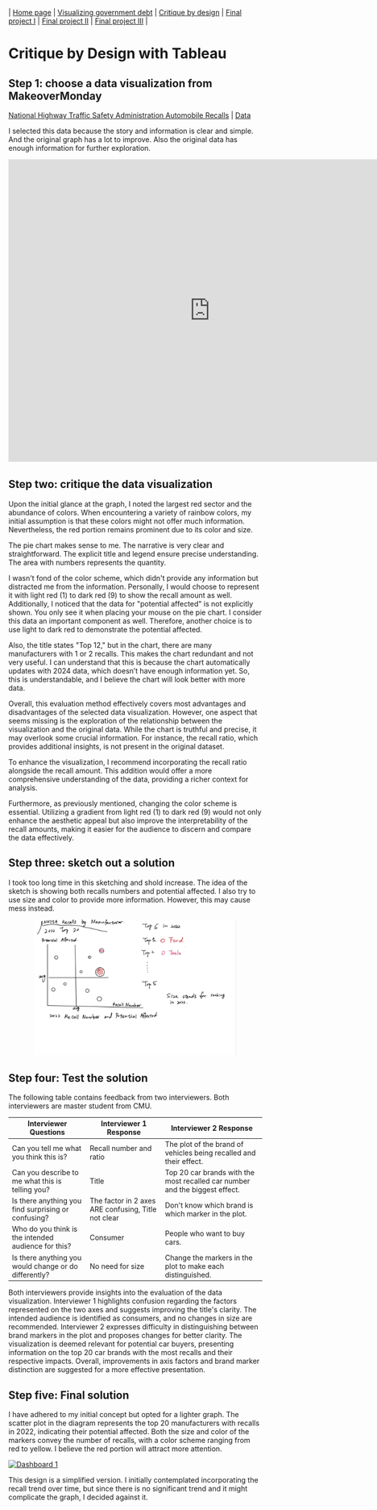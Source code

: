 | [Home page](https://xujinyun.github.io/MyDataStory/) | [Visualizing government debt](visualizing-government-debt) | [Critique by design](critique-by-design) | [Final project I](final-project-part-one) | [Final project II](final-project-part-two) | [Final project III](final-project-part-three) |


# Critique by Design with Tableau

## Step 1: choose a data visualization from MakeoverMonday
[National Highway Traffic Safety Administration Automobile Recalls](https://datahub.transportation.gov/Automobiles/NHTSA-Recalls-by-Manufacturer/mu99-t4jn) | [Data](https://data.world/makeovermonday/2023w4)

I selected this data because the story and information is clear and simple. And the original graph has a lot to improve. Also the original data has enough information for further exploration.

<iframe allow="geolocation" src="https://datahub.transportation.gov/dataset/NHTSA-Recalls-by-Manufacturer/mu99-t4jn/embed?width=800&height=600" width="800" height="600" style="border:0; padding: 0; margin: 0;"></iframe>

## Step two: critique the data visualization
Upon the initial glance at the graph, I noted the largest red sector and the abundance of colors. When encountering a variety of rainbow colors, my initial assumption is that these colors might not offer much information. Nevertheless, the red portion remains prominent due to its color and size.

The pie chart makes sense to me. The narrative is very clear and straightforward. The explicit title and legend ensure precise understanding. The area with numbers represents the quantity.

I wasn't fond of the color scheme, which didn't provide any information but distracted me from the information. Personally, I would choose to represent it with light red (1) to dark red (9) to show the recall amount as well. Additionally, I noticed that the data for "potential affected" is not explicitly shown. You only see it when placing your mouse on the pie chart. I consider this data an important component as well. Therefore, another choice is to use light to dark red to demonstrate the potential affected.

Also, the title states "Top 12," but in the chart, there are many manufacturers with 1 or 2 recalls. This makes the chart redundant and not very useful. I can understand that this is because the chart automatically updates with 2024 data, which doesn’t have enough information yet. So, this is understandable, and I believe the chart will look better with more data.

Overall, this evaluation method effectively covers most advantages and disadvantages of the selected data visualization. However, one aspect that seems missing is the exploration of the relationship between the visualization and the original data. While the chart is truthful and precise, it may overlook some crucial information. For instance, the recall ratio, which provides additional insights, is not present in the original dataset.

To enhance the visualization, I recommend incorporating the recall ratio alongside the recall amount. This addition would offer a more comprehensive understanding of the data, providing a richer context for analysis.

Furthermore, as previously mentioned, changing the color scheme is essential. Utilizing a gradient from light red (1) to dark red (9) would not only enhance the aesthetic appeal but also improve the interpretability of the recall amounts, making it easier for the audience to discern and compare the data effectively.

## Step three: sketch out a solution
I took too long time in this sketching and shold increase. The idea of the sketch is showing both recalls numbers and potential affected. I also try to use size and color to provide more information. However, this may cause mess instead.
<p align="center">
  <img src="sketch1.jpg" width="400"/>
</p>

## Step four: Test the solution
The following table contains feedback from two interviewers. Both interviewers are master student from CMU.

| **Interviewer Questions** | **Interviewer 1 Response** | **Interviewer 2 Response** |
|---------------------------|----------------------------|----------------------------|
| Can you tell me what you think this is? | Recall number and ratio | The plot of the brand of vehicles being recalled and their effect. |
| Can you describe to me what this is telling you? | Title | Top 20 car brands with the most recalled car number and the biggest effect. |
| Is there anything you find surprising or confusing? | The factor in 2 axes ARE confusing, Title not clear | Don't know which brand is which marker in the plot. |
| Who do you think is the intended audience for this? | Consumer | People who want to buy cars. |
| Is there anything you would change or do differently? | No need for size | Change the markers in the plot to make each distinguished. |


Both interviewers provide insights into the evaluation of the data visualization. Interviewer 1 highlights confusion regarding the factors represented on the two axes and suggests improving the title's clarity. The intended audience is identified as consumers, and no changes in size are recommended. Interviewer 2 expresses difficulty in distinguishing between brand markers in the plot and proposes changes for better clarity. The visualization is deemed relevant for potential car buyers, presenting information on the top 20 car brands with the most recalls and their respective impacts. Overall, improvements in axis factors and brand marker distinction are suggested for a more effective presentation.

## Step five: Final solution
I have adhered to my initial concept but opted for a lighter graph. The scatter plot in the diagram represents the top 20 manufacturers with recalls in 2022, indicating their potential affected. Both the size and color of the markers convey the number of recalls, with a color scheme ranging from red to yellow. I believe the red portion will attract more attention.

<div class='tableauPlaceholder' id='viz1707103726361' style='position: relative'><noscript><a href='#'><img alt='Dashboard 1 ' src='https:&#47;&#47;public.tableau.com&#47;static&#47;images&#47;re&#47;recall_17071036933460&#47;Dashboard1&#47;1_rss.png' style='border: none' /></a></noscript><object class='tableauViz'  style='display:none;'><param name='host_url' value='https%3A%2F%2Fpublic.tableau.com%2F' /> <param name='embed_code_version' value='3' /> <param name='site_root' value='' /><param name='name' value='recall_17071036933460&#47;Dashboard1' /><param name='tabs' value='no' /><param name='toolbar' value='yes' /><param name='static_image' value='https:&#47;&#47;public.tableau.com&#47;static&#47;images&#47;re&#47;recall_17071036933460&#47;Dashboard1&#47;1.png' /> <param name='animate_transition' value='yes' /><param name='display_static_image' value='yes' /><param name='display_spinner' value='yes' /><param name='display_overlay' value='yes' /><param name='display_count' value='yes' /><param name='language' value='en-US' /><param name='filter' value='publish=yes' /></object></div>                
<script type='text/javascript'>                    
    var divElement = document.getElementById('viz1707103726361');                    
    var vizElement = divElement.getElementsByTagName('object')[0];                    
    if ( divElement.offsetWidth > 800 ) { vizElement.style.width='1000px';vizElement.style.height='827px';} 
    else if ( divElement.offsetWidth > 500 ) { vizElement.style.width='1000px';vizElement.style.height='827px';} 
    else { vizElement.style.width='100%';vizElement.style.height='727px';}                     
    var scriptElement = document.createElement('script');                    
    scriptElement.src = 'https://public.tableau.com/javascripts/api/viz_v1.js';                    
    vizElement.parentNode.insertBefore(scriptElement, vizElement);                
</script>

This design is a simplified version. I initially contemplated incorporating the recall trend over time, but since there is no significant trend and it might complicate the graph, I decided against it.





